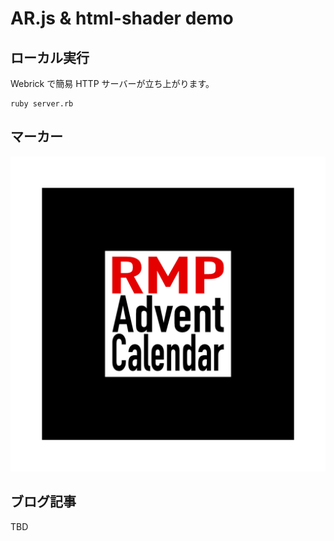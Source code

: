 AR.js & html-shader demo
====

ローカル実行
----

Webrick で簡易 HTTP サーバーが立ち上がります。

```
ruby server.rb
```

マーカー
----

![rmp-marker](./rmp-marker.png)

ブログ記事
----

TBD
